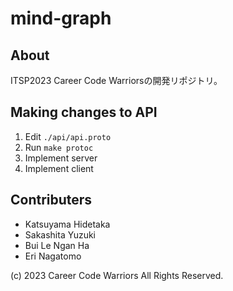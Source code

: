 # mind-graph

## About

ITSP2023
Career Code Warriorsの開発リポジトリ。

## Making changes to API

1. Edit `./api/api.proto`
2. Run `make protoc`
3. Implement server
4. Implement client

## Contributers

- Katsuyama Hidetaka
- Sakashita Yuzuki
- Bui Le Ngan Ha
- Eri Nagatomo

(c) 2023 Career Code Warriors All Rights Reserved.
